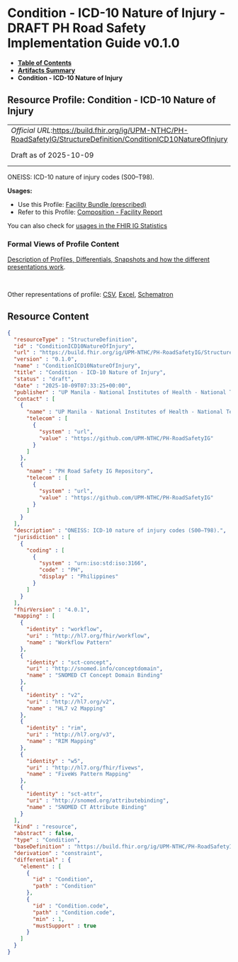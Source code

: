 # Condition - ICD-10 Nature of Injury - DRAFT PH Road Safety Implementation Guide v0.1.0

* [**Table of Contents**](toc.md)
* [**Artifacts Summary**](artifacts.md)
* **Condition - ICD-10 Nature of Injury**

## Resource Profile: Condition - ICD-10 Nature of Injury 

| | |
| :--- | :--- |
| *Official URL*:https://build.fhir.org/ig/UPM-NTHC/PH-RoadSafetyIG/StructureDefinition/ConditionICD10NatureOfInjury | *Version*:0.1.0 |
| Draft as of 2025-10-09 | *Computable Name*:ConditionICD10NatureOfInjury |

 
ONEISS: ICD-10 nature of injury codes (S00–T98). 

**Usages:**

* Use this Profile: [Facility Bundle (prescribed)](StructureDefinition-FacilityBundle.md)
* Refer to this Profile: [Composition - Facility Report](StructureDefinition-CompositionFacility.md)

You can also check for [usages in the FHIR IG Statistics](https://packages2.fhir.org/xig/example.fhir.ph.roadsafety|current/StructureDefinition/ConditionICD10NatureOfInjury)

### Formal Views of Profile Content

 [Description of Profiles, Differentials, Snapshots and how the different presentations work](http://build.fhir.org/ig/FHIR/ig-guidance/readingIgs.html#structure-definitions). 

 

Other representations of profile: [CSV](StructureDefinition-ConditionICD10NatureOfInjury.csv), [Excel](StructureDefinition-ConditionICD10NatureOfInjury.xlsx), [Schematron](StructureDefinition-ConditionICD10NatureOfInjury.sch) 



## Resource Content

```json
{
  "resourceType" : "StructureDefinition",
  "id" : "ConditionICD10NatureOfInjury",
  "url" : "https://build.fhir.org/ig/UPM-NTHC/PH-RoadSafetyIG/StructureDefinition/ConditionICD10NatureOfInjury",
  "version" : "0.1.0",
  "name" : "ConditionICD10NatureOfInjury",
  "title" : "Condition - ICD-10 Nature of Injury",
  "status" : "draft",
  "date" : "2025-10-09T07:33:25+00:00",
  "publisher" : "UP Manila - National Institutes of Health - National Telehealth Center",
  "contact" : [
    {
      "name" : "UP Manila - National Institutes of Health - National Telehealth Center",
      "telecom" : [
        {
          "system" : "url",
          "value" : "https://github.com/UPM-NTHC/PH-RoadSafetyIG"
        }
      ]
    },
    {
      "name" : "PH Road Safety IG Repository",
      "telecom" : [
        {
          "system" : "url",
          "value" : "https://github.com/UPM-NTHC/PH-RoadSafetyIG"
        }
      ]
    }
  ],
  "description" : "ONEISS: ICD-10 nature of injury codes (S00–T98).",
  "jurisdiction" : [
    {
      "coding" : [
        {
          "system" : "urn:iso:std:iso:3166",
          "code" : "PH",
          "display" : "Philippines"
        }
      ]
    }
  ],
  "fhirVersion" : "4.0.1",
  "mapping" : [
    {
      "identity" : "workflow",
      "uri" : "http://hl7.org/fhir/workflow",
      "name" : "Workflow Pattern"
    },
    {
      "identity" : "sct-concept",
      "uri" : "http://snomed.info/conceptdomain",
      "name" : "SNOMED CT Concept Domain Binding"
    },
    {
      "identity" : "v2",
      "uri" : "http://hl7.org/v2",
      "name" : "HL7 v2 Mapping"
    },
    {
      "identity" : "rim",
      "uri" : "http://hl7.org/v3",
      "name" : "RIM Mapping"
    },
    {
      "identity" : "w5",
      "uri" : "http://hl7.org/fhir/fivews",
      "name" : "FiveWs Pattern Mapping"
    },
    {
      "identity" : "sct-attr",
      "uri" : "http://snomed.org/attributebinding",
      "name" : "SNOMED CT Attribute Binding"
    }
  ],
  "kind" : "resource",
  "abstract" : false,
  "type" : "Condition",
  "baseDefinition" : "https://build.fhir.org/ig/UPM-NTHC/PH-RoadSafetyIG/StructureDefinition/ConditionRoadSafety",
  "derivation" : "constraint",
  "differential" : {
    "element" : [
      {
        "id" : "Condition",
        "path" : "Condition"
      },
      {
        "id" : "Condition.code",
        "path" : "Condition.code",
        "min" : 1,
        "mustSupport" : true
      }
    ]
  }
}

```
